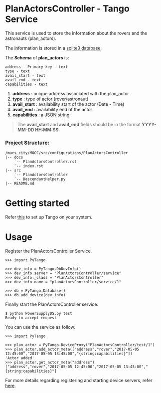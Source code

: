 # PlanActorsController - Tango Service

This service is used to store the information about the rovers and the astronauts (plan_actors).

The information is stored in a [sqlite3 database](https://docs.python.org/2/library/sqlite3.html).

The **Schema** of **plan_actors** is:
```
address - Primary key - text
type - text
avail_start - text
avail_end - text
capabilities - text
```

1) **address** : unique address associated with the plan_actor
2) **type** :  type of actor (rover/astronaut)
3) **avail_start** : availability start of the actor (Date - Time)
4) **avail_end** : availability end of the actor
5) **capabilities** : a JSON string
> The **avail_start** and **avail_end** fields should be in the format **YYYY-MM-DD HH:MM:SS**

### Project Structure:

```
/mars_city/MOCC/src/configurations/PlanActorsController
|-- docs
    `-- PlanActorsController.rst
    `-- index.rst
|-- src
    `-- PlanActorsController
    `-- DescendantHelper.py
|-- README.md

```

# Getting started

Refer [this](https://github.com/mars-planet/mars_city/blob/master/servers/body_tracker_v2/src/win/PyTango%20Setup/PyTango%20Installation%20Instructions/Instructions.txt) to set up Tango on your system.

# Usage
Register the PlanActorsController Service.

```
>>> import PyTango

>>> dev_info = PyTango.DbDevInfo()
>>> dev_info.server = "PlanActorsController/service"
>>> dev_info._class = "PlanActorsController"
>>> dev_info.name = "planActorsController/service/1"

>>> db = PyTango.Database()
>>> db.add_device(dev_info)
```

Finally start the PlanActorsController service.

```
$ python PowerSupplyDS.py test
Ready to accept request
```

You can use the service as follow:

```
>>> import PyTango

>>> plan_actor = PyTango.DeviceProxy("PlanActorsController/test/1")
>>> plan_actor.add_actor_meta(["address","rover","2017-05-05 12:45:00","2017-05-05 13:45:00","{string:capabilities}"])
'Actor added'
>>> plan_actor.get_actor_meta("address")
["address","rover","2017-05-05 12:45:00","2017-05-05 13:45:00","{string:capabilities}"]
```

For more  details regarding registering and starting device servers, refer [here](http://www.esrf.eu/computing/cs/tango/tango_doc/kernel_doc/pytango/latest/quicktour.html).



